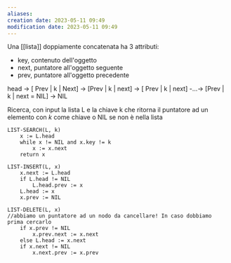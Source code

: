 ```yaml
---
aliases: 
creation date: 2023-05-11 09:49
modification date: 2023-05-11 09:49
---
```


Una [[lista]] doppiamente concatenata ha 3 attributi:
- key, contenuto dell'oggetto
- next, puntatore all'oggetto seguente
- prev, puntatore all'oggetto precedente



head -> \[ Prev | k | Next\] -> \[Prev | k | next\] -> \[ Prev | k | next] -...-> \[Prev | k | next = NIL] -> NIL

Ricerca, con input la lista L e la chiave k che ritorna il puntatore ad un elemento con $k$ come chiave o NIL se non è nella lista

```
LIST-SEARCH(L, k)
	x := L.head 
	while x != NIL and x.key != k
		x := x.next
	return x
```

```
LIST-INSERT(L, x)
	x.next := L.head
	if L.head != NIL
		L.head.prev := x
	L.head := x
	x.prev := NIL
```

```
LIST-DELETE(L, x)
//abbiamo un puntatore ad un nodo da cancellare! In caso dobbiamo prima cercarlo
	if x.prev != NIL
		x.prev.next := x.next
	else L.head := x.next
	if x.next != NIL
		x.next.prev := x.prev
```

